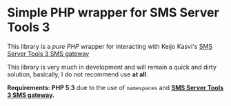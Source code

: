# Simple PHP wrapper for SMS Server Tools 3 #

This library is a _pure PHP_ wrapper for interacting with Keijo Kasvi's [SMS Server Tools 3 SMS gateway](http://smstools3.kekekasvi.com/)

This library is very much in development and will remain a quick and dirty solution, basically, I do not recommend use **at all**.

**Requirements: PHP 5.3** due to the use of `namespaces` and **[SMS Server Tools 3 SMS gateway](http://smstools3.kekekasvi.com/).**